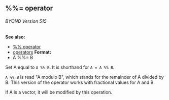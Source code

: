 ## %%= operator 
###### BYOND Version 515
**See also:**
*   [%% operator](/ref/operator/%25%25.md) 
*   [operators](/ref/operator.md) <!-- -->
**Format:**
*   A %%= B


Set A equal to `A %% B`. It is shorthand for `A = A %% B`.


`A %% B` is read \"A modulo B\", which stands for the remainder
of A divided by B. This version of the operator works with fractional
values for A and B. 

If A is a vector, it will be modified by
this operation.